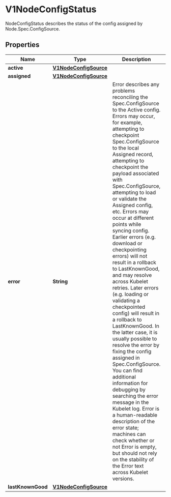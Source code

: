 

# V1NodeConfigStatus

NodeConfigStatus describes the status of the config assigned by Node.Spec.ConfigSource.
## Properties

Name | Type | Description | Notes
------------ | ------------- | ------------- | -------------
**active** | [**V1NodeConfigSource**](V1NodeConfigSource.md) |  |  [optional]
**assigned** | [**V1NodeConfigSource**](V1NodeConfigSource.md) |  |  [optional]
**error** | **String** | Error describes any problems reconciling the Spec.ConfigSource to the Active config. Errors may occur, for example, attempting to checkpoint Spec.ConfigSource to the local Assigned record, attempting to checkpoint the payload associated with Spec.ConfigSource, attempting to load or validate the Assigned config, etc. Errors may occur at different points while syncing config. Earlier errors (e.g. download or checkpointing errors) will not result in a rollback to LastKnownGood, and may resolve across Kubelet retries. Later errors (e.g. loading or validating a checkpointed config) will result in a rollback to LastKnownGood. In the latter case, it is usually possible to resolve the error by fixing the config assigned in Spec.ConfigSource. You can find additional information for debugging by searching the error message in the Kubelet log. Error is a human-readable description of the error state; machines can check whether or not Error is empty, but should not rely on the stability of the Error text across Kubelet versions. |  [optional]
**lastKnownGood** | [**V1NodeConfigSource**](V1NodeConfigSource.md) |  |  [optional]




